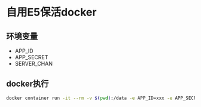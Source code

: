 # 自用E5保活docker
## 环境变量
- APP_ID
- APP_SECRET
- SERVER_CHAN

## docker执行
```bash
docker container run -it --rm -v $(pwd):/data -e APP_ID=xxx -e APP_SECRET=xxx -e SERVER_CHAN=xxx youranreus/e5renew /bin/sh /work/start.sh
```